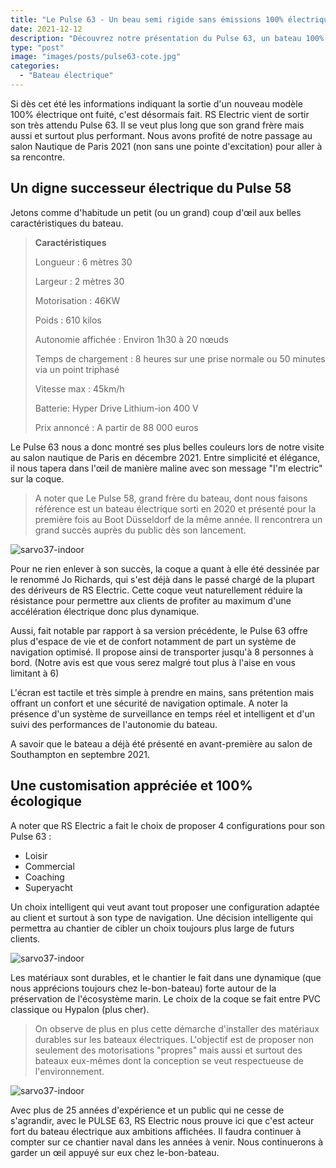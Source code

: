 ```yaml
---
title: "Le Pulse 63 - Un beau semi rigide sans émissions 100% électrique"
date: 2021-12-12
description: "Découvrez notre présentation du Pulse 63, un bateau 100% électrique de nouvelle génération croisé au Salon Nautique de Paris 2021 qui ne manque pas de puissance"
type: "post"
image: "images/posts/pulse63-cote.jpg"
categories: 
  - "Bateau électrique"
---
```


Si dès cet été les informations indiquant la sortie d'un nouveau modèle 100% électrique ont fuité, c'est désormais fait. RS Electric vient de sortir son très attendu Pulse 63. Il se veut plus long que son grand frère mais aussi et surtout plus performant. Nous avons profité de notre passage au salon Nautique de Paris 2021 (non sans une pointe d'excitation) pour aller à sa rencontre.

## Un digne successeur électrique du Pulse 58

Jetons comme d'habitude un petit (ou un grand) coup d'œil aux belles caractéristiques du bateau.

> **Caractéristiques**
> 
> Longueur : 6 mètres 30
> 
> Largeur : 2 mètres 30
> 
> Motorisation : 46KW
> 
> Poids : 610 kilos
> 
> Autonomie affichée : Environ 1h30 à 20 nœuds
> 
> Temps de chargement : 8 heures sur une prise normale ou 50 minutes via un point triphasé
> 
> Vitesse max : 45km/h
> 
> Batterie: Hyper Drive Lithium-ion 400 V 
> 
> Prix annoncé : A partir de 88 000 euros


Le Pulse 63 nous a donc montré ses plus belles couleurs lors de notre visite au salon nautique de Paris en décembre 2021. Entre simplicité et élégance, il nous tapera dans l'œil de manière maline avec son message "I'm electric" sur la coque. 

> A noter que Le Pulse 58, grand frère du bateau, dont nous faisons référence est un bateau électrique sorti en 2020 et présenté pour la première fois au Boot Düsseldorf de la même année. Il rencontrera un grand succès auprès du public dès son lancement.

![sarvo37-indoor](/images/posts/pulse63-electrique.jpg)

Pour ne rien enlever à son succès, la coque a quant à elle été dessinée par le renommé Jo Richards, qui s'est déjà dans le passé chargé de la plupart des dériveurs de RS Electric. Cette coque veut naturellement réduire la résistance pour permettre aux clients de profiter au maximum d'une accélération électrique donc plus dynamique. 

Aussi, fait notable par rapport à sa version précédente, le Pulse 63 offre plus d'espace de vie et de confort notamment de part un système de navigation optimisé. Il propose ainsi de transporter jusqu'à 8 personnes à bord. (Notre avis est que vous serez malgré tout plus à l'aise en vous limitant à 6)

L'écran est tactile et très simple à prendre en mains, sans prétention mais offrant un confort et une sécurité de navigation optimale. A noter la présence d'un système de surveillance en temps réel et intelligent et d'un suivi des performances de l'autonomie du bateau. 

A savoir que le bateau a déjà été présenté en avant-première au salon de Southampton en septembre 2021.


## Une customisation appréciée et 100% écologique

A noter que RS Electric a fait le choix de proposer 4 configurations pour son Pulse 63 :

- Loisir
- Commercial
- Coaching
- Superyacht

Un choix intelligent qui veut avant tout proposer une configuration adaptée au client et surtout à son type de navigation. Une décision intelligente qui permettra au chantier de cibler un choix toujours plus large de futurs clients. 

![sarvo37-indoor](/images/posts/pulse63-back.jpg)

Les matériaux sont durables, et le chantier le fait dans une dynamique (que nous apprécions toujours chez le-bon-bateau) forte autour de la préservation de l'écosystème marin. Le choix de la coque se fait entre PVC classique ou Hypalon (plus cher).

> On observe de plus en plus cette démarche d'installer des matériaux durables sur les bateaux électriques. L'objectif est de proposer non seulement des motorisations "propres" mais aussi et surtout des bateaux eux-mêmes dont la conception se veut respectueuse de l'environnement. 

![sarvo37-indoor](/images/posts/pulse63-cockpit.jpg)

Avec plus de 25 années d'expérience et un public qui ne cesse de s'agrandir, avec le PULSE 63, RS Electric nous prouve ici que c'est acteur fort du bateau électrique aux ambitions affichées. Il faudra continuer à compter sur ce chantier naval dans les années à venir. Nous continuerons à garder un œil appuyé sur eux chez le-bon-bateau.


